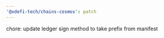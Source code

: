 ```yaml
---
'@xdefi-tech/chains-cosmos': patch
---
```


chore: update ledger sign method to take prefix from manifest

